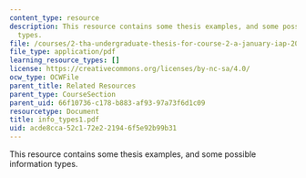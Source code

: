 ```yaml
---
content_type: resource
description: This resource contains some thesis examples, and some possible information
  types.
file: /courses/2-tha-undergraduate-thesis-for-course-2-a-january-iap-2007/acde8cca52c172e221946f5e92b99b31_info_types1.pdf
file_type: application/pdf
learning_resource_types: []
license: https://creativecommons.org/licenses/by-nc-sa/4.0/
ocw_type: OCWFile
parent_title: Related Resources
parent_type: CourseSection
parent_uid: 66f10736-c178-b883-af93-97a73f6d1c09
resourcetype: Document
title: info_types1.pdf
uid: acde8cca-52c1-72e2-2194-6f5e92b99b31
---
```

This resource contains some thesis examples, and some possible information types.